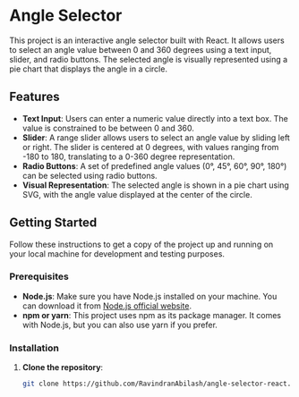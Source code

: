 # Angle Selector

This project is an interactive angle selector built with React. It allows users to select an angle value between 0 and 360 degrees using a text input, slider, and radio buttons. The selected angle is visually represented using a pie chart that displays the angle in a circle.

## Features

- **Text Input**: Users can enter a numeric value directly into a text box. The value is constrained to be between 0 and 360.
- **Slider**: A range slider allows users to select an angle value by sliding left or right. The slider is centered at 0 degrees, with values ranging from -180 to 180, translating to a 0-360 degree representation.
- **Radio Buttons**: A set of predefined angle values (0°, 45°, 60°, 90°, 180°) can be selected using radio buttons.
- **Visual Representation**: The selected angle is shown in a pie chart using SVG, with the angle value displayed at the center of the circle.

## Getting Started

Follow these instructions to get a copy of the project up and running on your local machine for development and testing purposes.

### Prerequisites

- **Node.js**: Make sure you have Node.js installed on your machine. You can download it from [Node.js official website](https://nodejs.org/).
- **npm or yarn**: This project uses npm as its package manager. It comes with Node.js, but you can also use yarn if you prefer.

### Installation

1. **Clone the repository**:

   ```bash
   git clone https://github.com/RavindranAbilash/angle-selector-react.git
